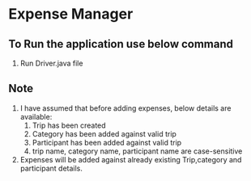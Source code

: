 # Expense Manager


## To Run the application use below command
1. Run Driver.java file


## Note
1. I have assumed that before adding expenses, below details are available:
   1. Trip has been created 
   2. Category has been added against valid trip 
   3. Participant has been added against valid trip 
   4. trip name, category name, participant name are case-sensitive
2. Expenses will be added against already existing Trip,category and participant details.